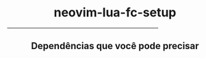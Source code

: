 <h1 align="center">neovim-lua-fc-setup</h1>
<hr size="10" width="70%" align="center" noshade>
<h2 align="center">Dependências que você pode precisar</h2>
<p align="center">
  
</p>

